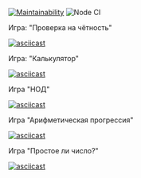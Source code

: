[![Maintainability](https://api.codeclimate.com/v1/badges/a99a88d28ad37a79dbf6/maintainability)](https://codeclimate.com/github/codeclimate/codeclimate/maintainability)
![Node CI](https://github.com/OttoL1977/frontend-project-lvl1/workflows/Node%20CI/badge.svg)

Игра: "Проверка на чётность"

[![asciicast](https://asciinema.org/a/6t73Lk5XBusVaFjWurGhyzR3R.svg)](https://asciinema.org/a/6t73Lk5XBusVaFjWurGhyzR3R)

Игра: "Калькулятор"

[![asciicast](https://asciinema.org/a/nvIJYrcgrroAaWz45EvzK20sa.svg)](https://asciinema.org/a/nvIJYrcgrroAaWz45EvzK20sa)

Игра "НОД"

[![asciicast](https://asciinema.org/a/ZUWEGw0SrudOMurcWQKKrCTc3.svg)](https://asciinema.org/a/ZUWEGw0SrudOMurcWQKKrCTc3)

Игра "Арифметическая прогрессия"

[![asciicast](https://asciinema.org/a/7mxf5KVryK9FuRbD7zrOVmv1E.svg)](https://asciinema.org/a/7mxf5KVryK9FuRbD7zrOVmv1E)

Игра "Простое ли число?"

[![asciicast](https://asciinema.org/a/IRq1otnNMWzANpxBokstG1pLw.svg)](https://asciinema.org/a/IRq1otnNMWzANpxBokstG1pLw)
